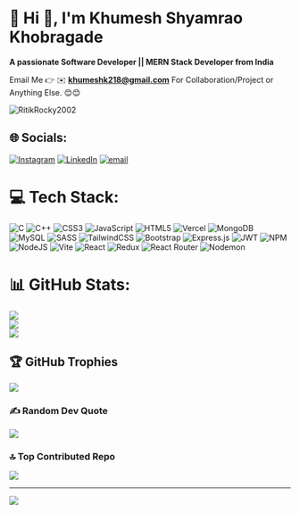 # 💫 Hi 👋, I'm Khumesh Shyamrao Khobragade
**A passionate Software Developer || MERN Stack Developer from India**

Email Me 👉 ✉️ **khumeshk218@gmail.com** For Collaboration/Project or Anything Else. 😊😊

<p align="left"> <img src="https://komarev.com/ghpvc/?username=khumesh27&label=Profile%20views&color=0e75b6&style=flat" alt="RitikRocky2002" /> </p>

<!-- Snake Game Repo View -->

<!--<div align="center">
  <img src="https://profile-readme-generator.com/assets/snake.svg" alt="Snake animation" />
</div>-->

## 🌐 Socials:
[![Instagram](https://img.shields.io/badge/Instagram-%23E4405F.svg?logo=Instagram&logoColor=white)](https://instagram.com/khobragadekhumesh) [![LinkedIn](https://img.shields.io/badge/LinkedIn-%230077B5.svg?logo=linkedin&logoColor=white)](https://linkedin.com/in/khumeshkhobragade) 
[![email](https://img.shields.io/badge/Email-D14836?logo=gmail&logoColor=white)](mailto:khumeshk218@gmail.com) 

# 💻 Tech Stack:
![C](https://img.shields.io/badge/c-%2300599C.svg?style=for-the-badge&logo=c&logoColor=white) ![C++](https://img.shields.io/badge/c++-%2300599C.svg?style=for-the-badge&logo=c%2B%2B&logoColor=white) ![CSS3](https://img.shields.io/badge/css3-%231572B6.svg?style=for-the-badge&logo=css3&logoColor=white) ![JavaScript](https://img.shields.io/badge/javascript-%23323330.svg?style=for-the-badge&logo=javascript&logoColor=%23F7DF1E) ![HTML5](https://img.shields.io/badge/html5-%23E34F26.svg?style=for-the-badge&logo=html5&logoColor=white) ![Vercel](https://img.shields.io/badge/vercel-%23000000.svg?style=for-the-badge&logo=vercel&logoColor=white) ![MongoDB](https://img.shields.io/badge/MongoDB-%234ea94b.svg?style=for-the-badge&logo=mongodb&logoColor=white) ![MySQL](https://img.shields.io/badge/mysql-4479A1.svg?style=for-the-badge&logo=mysql&logoColor=white) ![SASS](https://img.shields.io/badge/SASS-hotpink.svg?style=for-the-badge&logo=SASS&logoColor=white) ![TailwindCSS](https://img.shields.io/badge/tailwindcss-%2338B2AC.svg?style=for-the-badge&logo=tailwind-css&logoColor=white) ![Bootstrap](https://img.shields.io/badge/bootstrap-%238511FA.svg?style=for-the-badge&logo=bootstrap&logoColor=white) ![Express.js](https://img.shields.io/badge/express.js-%23404d59.svg?style=for-the-badge&logo=express&logoColor=%2361DAFB) ![JWT](https://img.shields.io/badge/JWT-black?style=for-the-badge&logo=JSON%20web%20tokens) ![NPM](https://img.shields.io/badge/NPM-%23CB3837.svg?style=for-the-badge&logo=npm&logoColor=white) ![NodeJS](https://img.shields.io/badge/node.js-6DA55F?style=for-the-badge&logo=node.js&logoColor=white) ![Vite](https://img.shields.io/badge/vite-%23646CFF.svg?style=for-the-badge&logo=vite&logoColor=white) ![React](https://img.shields.io/badge/react-%2320232a.svg?style=for-the-badge&logo=react&logoColor=%2361DAFB) ![Redux](https://img.shields.io/badge/redux-%23593d88.svg?style=for-the-badge&logo=redux&logoColor=white) ![React Router](https://img.shields.io/badge/React_Router-CA4245?style=for-the-badge&logo=react-router&logoColor=white) ![Nodemon](https://img.shields.io/badge/NODEMON-%23323330.svg?style=for-the-badge&logo=nodemon&logoColor=%BBDEAD)
# 📊 GitHub Stats:
![](https://github-readme-stats.vercel.app/api?username=RitikRocky2002&theme=dark&hide_border=false&include_all_commits=true&count_private=true)<br/>
![](https://nirzak-streak-stats.vercel.app/?user=RitikRocky2002&theme=dark&hide_border=false)<br/>
![](https://github-readme-stats.vercel.app/api/top-langs/?username=RitikRocky2002&theme=dark&hide_border=false&include_all_commits=true&count_private=true&layout=compact)

## 🏆 GitHub Trophies
![](https://github-profile-trophy.vercel.app/?username=RitikRocky2002&theme=radical&no-frame=false&no-bg=true&margin-w=4)

### ✍️ Random Dev Quote
![](https://quotes-github-readme.vercel.app/api?type=horizontal&theme=radical)

### 🔝 Top Contributed Repo
![](https://github-contributor-stats.vercel.app/api?username=RitikRocky2002&limit=5&theme=dark&combine_all_yearly_contributions=true)

---
[![](https://visitcount.itsvg.in/api?id=RitikRocky2002&icon=0&color=0)](https://visitcount.itsvg.in)

<!-- Proudly created with GPRM ( https://gprm.itsvg.in ) -->

